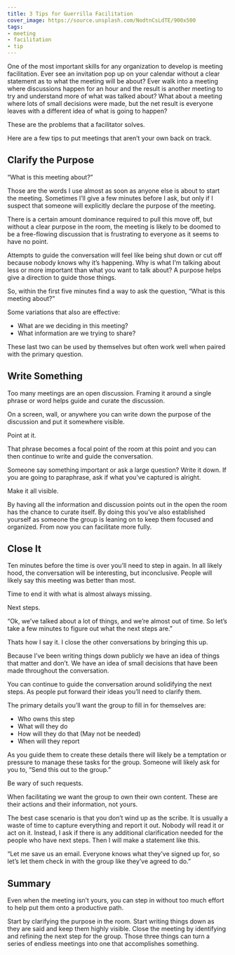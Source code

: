 ```yaml
---
title: 3 Tips for Guerrilla Facilitation
cover_image: https://source.unsplash.com/NodtnCsLdTE/900x500
tags:
- meeting
- facilitation
- tip
---
```

One of the most important skills for any organization to develop is meeting facilitation. Ever see an invitation pop up on your calendar without a clear statement as to what the meeting will be about? Ever walk into a meeting where discussions happen for an hour and the result is another meeting to try and understand more of what was talked about? What about a meeting where lots of small decisions were made, but the net result is everyone leaves with a different idea of what is going to happen?

These are the problems that a facilitator solves.

Here are a few tips to put meetings that aren’t your own back on track.

## Clarify the Purpose

“What is this meeting about?”

Those are the words I use almost as soon as anyone else is about to start the meeting. Sometimes I’ll give a few minutes before I ask, but only if I suspect that someone will explicitly declare the purpose of the meeting.

There is a certain amount dominance required to pull this move off, but without a clear purpose in the room, the meeting is likely to be doomed to be a free-flowing discussion that is frustrating to everyone as it seems to have no point.

Attempts to guide the conversation will feel like being shut down or cut off because nobody knows why it’s happening. Why is what I’m talking about less or more important than what you want to talk about? A purpose helps give a direction to guide those things.

So, within the first five minutes find a way to ask the question, “What is this meeting about?”

Some variations that also are effective:

- What are we deciding in this meeting?
- What information are we trying to share?

These last two can be used by themselves but often work well when paired with the primary question.

## Write Something

Too many meetings are an open discussion. Framing it around a single phrase or word helps guide and curate the discussion.

On a screen, wall, or anywhere you can write down the purpose of the discussion and put it somewhere visible.

Point at it.

That phrase becomes a focal point of the room at this point and you can then continue to write and guide the conversation.

Someone say something important or ask a large question? Write it down. If you are going to paraphrase, ask if what you’ve captured is alright.

Make it all visible.

By having all the information and discussion points out in the open the room has the chance to curate itself. By doing this you’ve also established yourself as someone the group is leaning on to keep them focused and organized. From now you can facilitate more fully.

## Close It

Ten minutes before the time is over you’ll need to step in again. In all likely hood, the conversation will be interesting, but inconclusive. People will likely say this meeting was better than most.

Time to end it with what is almost always missing.

Next steps.

“Ok, we’ve talked about a lot of things, and we’re almost out of time. So let’s take a few minutes to figure out what the next steps are.”

Thats how I say it. I close the other conversations by bringing this up.

Because I’ve been writing things down publicly we have an idea of things that matter and don’t. We have an idea of small decisions that have been made throughout the conversation.

You can continue to guide the conversation around solidifying the next steps. As people put forward their ideas you’ll need to clarify them.

The primary details you’ll want the group to fill in for themselves are:

- Who owns this step
- What will they do
- How will they do that (May not be needed)
- When will they report

As you guide them to create these details there will likely be a temptation or pressure to manage these tasks for the group. Someone will likely ask for you to, “Send this out to the group.” 

Be wary of such requests. 

When facilitating we want the group to own their own content. These are their actions and their information, not yours. 

The best case scenario is that you don’t wind up as the scribe. It is usually a waste of time to capture everything and report it out. Nobody will read it or act on it. Instead, I ask if there is any additional clarification needed for the people who have next steps. Then I will make a statement like this.

“Let me save us an email. Everyone knows what they’ve signed up for, so let’s let them check in with the group like they’ve agreed to do.”

## Summary

Even when the meeting isn’t yours, you can step in without too much effort to help put them onto a productive path.

Start by clarifying the purpose in the room. Start writing things down as they are said and keep them highly visible. Close the meeting by identifying and refining the next step for the group. Those three things can turn a series of endless meetings into one that accomplishes something.
